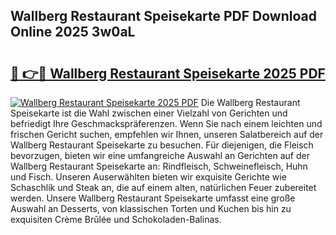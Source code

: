 ## Wallberg Restaurant Speisekarte PDF Download Online 2025 3w0aL

# <h2><a href="http://gccevo.nevu.top/?p=Wallberg+Restaurant+Speisekarte">🔗 👉🔴 Wallberg Restaurant Speisekarte 2025 PDF</a></h2>

[![Wallberg Restaurant Speisekarte 2025 PDF](https://i.imgur.com/dBaPXMq.png)](http://gccevo.nevu.top/?p=Wallberg+Restaurant+Speisekarte)
Die Wallberg Restaurant Speisekarte ist die Wahl zwischen einer Vielzahl von Gerichten und befriedigt Ihre Geschmackspräferenzen. Wenn Sie nach einem leichten und frischen Gericht suchen, empfehlen wir Ihnen, unseren Salatbereich auf der Wallberg Restaurant Speisekarte zu besuchen. Für diejenigen, die Fleisch bevorzugen, bieten wir eine umfangreiche Auswahl an Gerichten auf der Wallberg Restaurant Speisekarte an: Rindfleisch, Schweinefleisch, Huhn und Fisch. Unseren Auserwählten bieten wir exquisite Gerichte wie Schaschlik und Steak an, die auf einem alten, natürlichen Feuer zubereitet werden. Unsere Wallberg Restaurant Speisekarte umfasst eine große Auswahl an Desserts, von klassischen Torten und Kuchen bis hin zu exquisiten Crème Brûlée und Schokoladen-Balinas.
